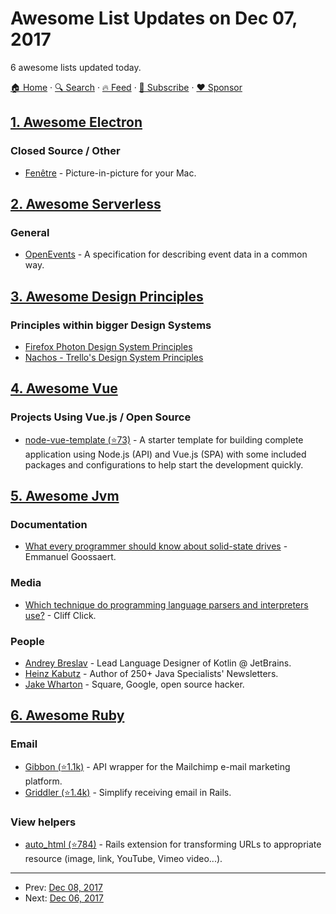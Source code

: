 # Awesome List Updates on Dec 07, 2017

6 awesome lists updated today.

[🏠 Home](/README.md) · [🔍 Search](https://www.trackawesomelist.com/search/) · [🔥 Feed](https://www.trackawesomelist.com/rss.xml) · [📮 Subscribe](https://trackawesomelist.us17.list-manage.com/subscribe?u=d2f0117aa829c83a63ec63c2f&id=36a103854c) · [❤️  Sponsor](https://github.com/sponsors/theowenyoung)



## [1. Awesome Electron](/content/sindresorhus/awesome-electron/README.md)

### Closed Source / Other

*   [Fenêtre](https://fenêt.re) - Picture-in-picture for your Mac.

## [2. Awesome Serverless](/content/pmuens/awesome-serverless/README.md)

### General

*   [OpenEvents](https://openevents.io) - A specification for describing event data in a common way.

## [3. Awesome Design Principles](/content/robinstickel/awesome-design-principles/README.md)

### Principles within bigger Design Systems

*   [Firefox Photon Design System Principles](http://design.firefox.com/photon/introduction/principles.html)
*   [Nachos - Trello's Design System Principles](https://design.trello.com/principles)

## [4. Awesome Vue](/content/vuejs/awesome-vue/README.md)

### Projects Using Vue.js / Open Source

*   [node-vue-template (⭐73)](https://github.com/mubaidr/node-vue-template) - A starter template for building complete application using Node.js (API) and Vue.js (SPA) with some included packages and configurations to help start the development quickly.

## [5. Awesome Jvm](/content/deephacks/awesome-jvm/README.md)

### Documentation

*   [What every programmer should know about solid-state drives](http://codecapsule.com/2014/02/12/coding-for-ssds-part-6-a-summary-what-every-programmer-should-know-about-solid-state-drives/) - Emmanuel Goossaert.

### Media

*   [Which technique do programming language parsers and interpreters use?](https://www.quora.com/Which-technique-do-programming-language-parsers-and-interpreters-use/answer/Cliff-Click-1?srid=dZAx) - Cliff Click.

### People

*   [Andrey Breslav](https://twitter.com/abreslav) - Lead Language Designer of Kotlin @ JetBrains.
*   [Heinz Kabutz](https://twitter.com/heinzkabutz) - Author of 250+ Java Specialists' Newsletters.
*   [Jake Wharton](https://twitter.com/JakeWharton) - Square, Google, open source hacker.

## [6. Awesome Ruby](/content/markets/awesome-ruby/README.md)

### Email

*   [Gibbon (⭐1.1k)](https://github.com/amro/gibbon) - API wrapper for the Mailchimp e-mail marketing platform.
*   [Griddler (⭐1.4k)](https://github.com/thoughtbot/griddler) - Simplify receiving email in Rails.

### View helpers

*   [auto\_html (⭐784)](https://github.com/dejan/auto_html) - Rails extension for transforming URLs to appropriate resource (image, link, YouTube, Vimeo video...).

---

- Prev: [Dec 08, 2017](/content/2017/12/08/README.md)
- Next: [Dec 06, 2017](/content/2017/12/06/README.md)